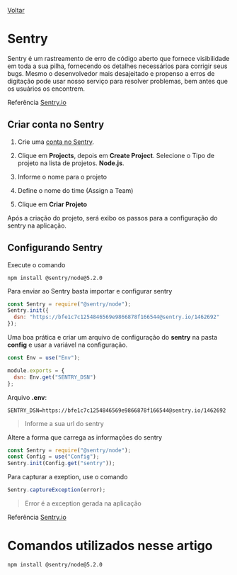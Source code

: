 [Voltar](/src/node_adonis.md)

# Sentry

Sentry é um rastreamento de erro de código aberto que fornece visibilidade em toda a sua pilha, fornecendo os detalhes necessários para corrigir seus bugs. Mesmo o desenvolvedor mais desajeitado e propenso a erros de digitação pode usar nosso serviço para resolver problemas, bem antes que os usuários os encontrem.

Referência [Sentry.io](https://sentry.io/about/)

## Criar conta no Sentry

1. Crie uma [conta no Sentry](https://sentry.io).

2. Clique em **Projects**, depois em **Create Project**.
   Selecione o Tipo de projeto na lista de projetos. **Node.js**.

3. Informe o nome para o projeto
4. Define o nome do time (Assign a Team)
5. Clique em **Criar Projeto**

Após a criação do projeto, será exibo os passos para a configuração do sentry na aplicação.

## Configurando Sentry

Execute o comando

```
npm install @sentry/node@5.2.0
```

Para enviar ao Sentry basta importar e configurar sentry

```js
const Sentry = require("@sentry/node");
Sentry.init({
  dsn: "https://bfe1c7c1254846569e9866878f166544@sentry.io/1462692"
});
```

Uma boa prática e criar um arquivo de configuração do **sentry** na pasta **config** e usar a variável na configuração.

```js
const Env = use("Env");

module.exports = {
  dsn: Env.get("SENTRY_DSN")
};
```

Arquivo **.env**:

```
SENTRY_DSN=https://bfe1c7c1254846569e9866878f166544@sentry.io/1462692
```

> Informe a sua url do sentry

Altere a forma que carrega as informações do sentry

```js
const Sentry = require("@sentry/node");
const Config = use("Config");
Sentry.init(Config.get("sentry"));
```

Para capturar a exeption, use o comando

```js
Sentry.captureException(error);
```

> Error é a exception gerada na aplicação

Referência [Sentry.io](https://docs.sentry.io/error-reporting/capturing/?platform=node)

# Comandos utilizados nesse artigo

```
npm install @sentry/node@5.2.0
```
